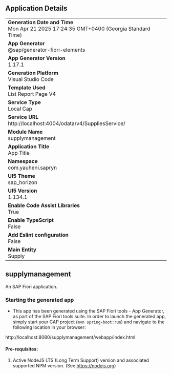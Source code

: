 ## Application Details
|               |
| ------------- |
|**Generation Date and Time**<br>Mon Apr 21 2025 17:24:35 GMT+0400 (Georgia Standard Time)|
|**App Generator**<br>@sap/generator-fiori-elements|
|**App Generator Version**<br>1.17.1|
|**Generation Platform**<br>Visual Studio Code|
|**Template Used**<br>List Report Page V4|
|**Service Type**<br>Local Cap|
|**Service URL**<br>http://localhost:4004/odata/v4/SuppliesService/|
|**Module Name**<br>supplymanagement|
|**Application Title**<br>App Title|
|**Namespace**<br>com.yauheni.sapryn|
|**UI5 Theme**<br>sap_horizon|
|**UI5 Version**<br>1.134.1|
|**Enable Code Assist Libraries**<br>True|
|**Enable TypeScript**<br>False|
|**Add Eslint configuration**<br>False|
|**Main Entity**<br>Supply|

## supplymanagement

An SAP Fiori application.

### Starting the generated app

-   This app has been generated using the SAP Fiori tools - App Generator, as part of the SAP Fiori tools suite.  In order to launch the generated app, simply start your CAP project (```mvn spring-boot:run```) and navigate to the following location in your browser:

http://localhost:8080/supplymanagement/webapp/index.html

#### Pre-requisites:

1. Active NodeJS LTS (Long Term Support) version and associated supported NPM version.  (See https://nodejs.org)


